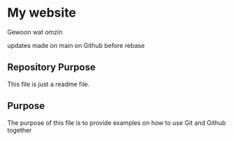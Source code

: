 # My website

Gewoon wat omzin

updates made on main on Github before rebase 

## Repository Purpose

This file is just a readme file.

## Purpose

The purpose of this file is to provide examples
on how to use Git and Github together
